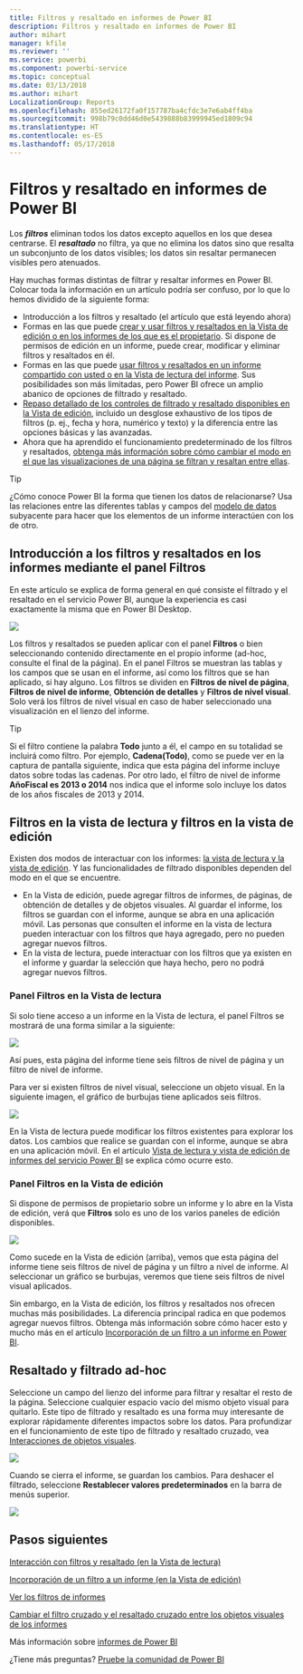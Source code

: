 ```yaml
---
title: Filtros y resaltado en informes de Power BI
description: Filtros y resaltado en informes de Power BI
author: mihart
manager: kfile
ms.reviewer: ''
ms.service: powerbi
ms.component: powerbi-service
ms.topic: conceptual
ms.date: 03/13/2018
ms.author: mihart
LocalizationGroup: Reports
ms.openlocfilehash: 855ed26172fa0f157787ba4cfdc3e7e6ab4ff4ba
ms.sourcegitcommit: 998b79c0dd46d0e5439888b83999945ed1809c94
ms.translationtype: HT
ms.contentlocale: es-ES
ms.lasthandoff: 05/17/2018
---
```

# <a name="about-filters-and-highlighting-in-power-bi-reports"></a>Filtros y resaltado en informes de Power BI
Los ***filtros*** eliminan todos los datos excepto aquellos en los que desea centrarse.  El ***resaltado*** no filtra, ya que no elimina los datos sino que resalta un subconjunto de los datos visibles; los datos sin resaltar permanecen visibles pero atenuados.

Hay muchas formas distintas de filtrar y resaltar informes en Power BI. Colocar toda la información en un artículo podría ser confuso, por lo que lo hemos dividido de la siguiente forma:

* Introducción a los filtros y resaltado (el artículo que está leyendo ahora)
* Formas en las que puede [crear y usar filtros y resaltados en la Vista de edición o en los informes de los que es el propietario](power-bi-report-add-filter.md). Si dispone de permisos de edición en un informe, puede crear, modificar y eliminar filtros y resaltados en él.
* Formas en las que puede [usar filtros y resaltados en un informe compartido con usted o en la Vista de lectura del informe](service-reading-view-and-editing-view.md). Sus posibilidades son más limitadas, pero Power BI ofrece un amplio abanico de opciones de filtrado y resaltado.  
* [Repaso detallado de los controles de filtrado y resaltado disponibles en la Vista de edición](power-bi-how-to-report-filter.md), incluido un desglose exhaustivo de los tipos de filtros (p. ej., fecha y hora, numérico y texto) y la diferencia entre las opciones básicas y las avanzadas.
* Ahora que ha aprendido el funcionamiento predeterminado de los filtros y resaltados, [obtenga más información sobre cómo cambiar el modo en el que las visualizaciones de una página se filtran y resaltan entre ellas](service-reports-visual-interactions.md).

> [!TIP]
> ¿Cómo conoce Power BI la forma que tienen los datos de relacionarse?  Usa las relaciones entre las diferentes tablas y campos del [modelo de datos](https://support.office.com/article/Create-a-Data-Model-in-Excel-87e7a54c-87dc-488e-9410-5c75dbcb0f7b?ui=en-US&rs=en-US&ad=US) subyacente para hacer que los elementos de un informe interactúen con los de otro.
> 
> 

## <a name="introduction-to-filters-and-highlighting-in-reports-using-the-filters-pane"></a>Introducción a los filtros y resaltados en los informes mediante el panel Filtros
 En este artículo se explica de forma general en qué consiste el filtrado y el resaltado en el servicio Power BI,  aunque la experiencia es casi exactamente la misma que en Power BI Desktop.  

![](media/power-bi-reports-filters-and-highlighting/power-bi-add-filter-reading-view.png)

Los filtros y resaltados se pueden aplicar con el panel **Filtros** o bien seleccionando contenido directamente en el propio informe (ad-hoc, consulte el final de la página). En el panel Filtros se muestran las tablas y los campos que se usan en el informe, así como los filtros que se han aplicado, si hay alguno. Los filtros se dividen en **Filtros de nivel de página**, **Filtros de nivel de informe**, **Obtención de detalles** y **Filtros de nivel visual**.  Solo verá los filtros de nivel visual en caso de haber seleccionado una visualización en el lienzo del informe.

> [!TIP]
> Si el filtro contiene la palabra **Todo** junto a él, el campo en su totalidad se incluirá como filtro.  Por ejemplo, **Cadena(Todo)**, como se puede ver en la captura de pantalla siguiente, indica que esta página del informe incluye datos sobre todas las cadenas.  Por otro lado, el filtro de nivel de informe **AñoFiscal es 2013 o 2014** nos indica que el informe solo incluye los datos de los años fiscales de 2013 y 2014.
> 
> 

## <a name="filters-in-reading-view-versus-editing-view"></a>Filtros en la vista de lectura y filtros en la vista de edición
Existen dos modos de interactuar con los informes: [la vista de lectura y la vista de edición](service-reading-view-and-editing-view.md).  Y las funcionalidades de filtrado disponibles dependen del modo en el que se encuentre.

* En la Vista de edición, puede agregar filtros de informes, de páginas, de obtención de detalles y de objetos visuales. Al guardar el informe, los filtros se guardan con el informe, aunque se abra en una aplicación móvil. Las personas que consulten el informe en la vista de lectura pueden interactuar con los filtros que haya agregado, pero no pueden agregar nuevos filtros.
* En la vista de lectura, puede interactuar con los filtros que ya existen en el informe y guardar la selección que haya hecho,  pero no podrá agregar nuevos filtros.

### <a name="the-filters-pane-in-reading-view"></a>Panel Filtros en la Vista de lectura
Si solo tiene acceso a un informe en la Vista de lectura, el panel Filtros se mostrará de una forma similar a la siguiente:

![](media/power-bi-reports-filters-and-highlighting/power-bi-filter-reading-view.png)

Así pues, esta página del informe tiene seis filtros de nivel de página y un filtro de nivel de informe.

Para ver si existen filtros de nivel visual, seleccione un objeto visual. En la siguiente imagen, el gráfico de burbujas tiene aplicados seis filtros.

![](media/power-bi-reports-filters-and-highlighting/power-bi-filter-visual-level.png)

En la Vista de lectura puede modificar los filtros existentes para explorar los datos. Los cambios que realice se guardan con el informe, aunque se abra en una aplicación móvil. En el artículo [Vista de lectura y vista de edición de informes del servicio Power BI](service-reading-view-and-editing-view.md) se explica cómo ocurre esto.

### <a name="the-filters-pane-in-editing-view"></a>Panel Filtros en la Vista de edición
Si dispone de permisos de propietario sobre un informe y lo abre en la Vista de edición, verá que **Filtros** solo es uno de los varios paneles de edición disponibles.

![](media/power-bi-reports-filters-and-highlighting/power-bi-add-filter-editing-view.png)

Como sucede en la Vista de edición (arriba), vemos que esta página del informe tiene seis filtros de nivel de página y un filtro a nivel de informe. Al seleccionar un gráfico se burbujas, veremos que tiene seis filtros de nivel visual aplicados.

Sin embargo, en la Vista de edición, los filtros y resaltados nos ofrecen muchas más posibilidades. La diferencia principal radica en que podemos agregar nuevos filtros. Obtenga más información sobre cómo hacer esto y mucho más en el artículo [Incorporación de un filtro a un informe en Power BI](power-bi-report-add-filter.md).

## <a name="ad-hoc-filtering-and-highlighting"></a>Resaltado y filtrado ad-hoc
Seleccione un campo del lienzo del informe para filtrar y resaltar el resto de la página. Seleccione cualquier espacio vacío del mismo objeto visual para quitarlo. Este tipo de filtrado y resaltado es una forma muy interesante de explorar rápidamente diferentes impactos sobre los datos. Para profundizar en el funcionamiento de este tipo de filtrado y resaltado cruzado, vea [Interacciones de objetos visuales](service-reports-visual-interactions.md).

![](media/power-bi-reports-filters-and-highlighting/power-bi-adhoc-filter.gif)

Cuando se cierra el informe, se guardan los cambios. Para deshacer el filtrado, seleccione **Restablecer valores predeterminados** en la barra de menús superior.

![](media/power-bi-reports-filters-and-highlighting/power-bi-reset-to-default.png)

## <a name="next-steps"></a>Pasos siguientes
[Interacción con filtros y resaltado (en la Vista de lectura)](service-reading-view-and-editing-view.md)

[Incorporación de un filtro a un informe (en la Vista de edición)](power-bi-report-add-filter.md)

[Ver los filtros de informes](power-bi-how-to-report-filter.md)

[Cambiar el filtro cruzado y el resaltado cruzado entre los objetos visuales de los informes](service-reports-visual-interactions.md)

Más información sobre [informes de Power BI](service-reports.md)

¿Tiene más preguntas? [Pruebe la comunidad de Power BI](http://community.powerbi.com/)

